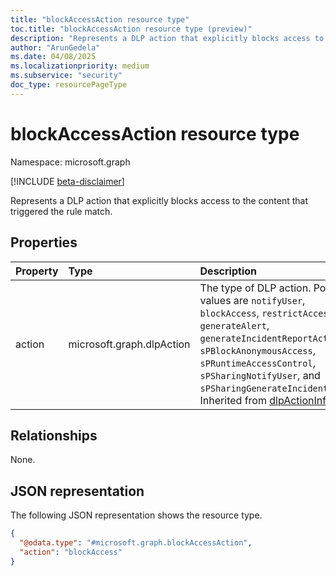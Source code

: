 ```yaml
---
title: "blockAccessAction resource type"
toc.title: "blockAccessAction resource type (preview)"
description: "Represents a DLP action that explicitly blocks access to the content that triggered the rule match."
author: "ArunGedela"
ms.date: 04/08/2025
ms.localizationpriority: medium
ms.subservice: "security"
doc_type: resourcePageType
---
```


# blockAccessAction resource type

Namespace: microsoft.graph

[!INCLUDE [beta-disclaimer](../../includes/beta-disclaimer.md)]

Represents a DLP action that explicitly blocks access to the content that triggered the rule match.

## Properties

|Property|Type|Description|
|:---|:---|:---|
|action|microsoft.graph.dlpAction|The type of DLP action. Possible values are `notifyUser`, `blockAccess`, `restrictAccess`, `generateAlert`, `generateIncidentReportAction`, `sPBlockAnonymousAccess`, `sPRuntimeAccessControl`, `sPSharingNotifyUser`, and `sPSharingGenerateIncidentReport`.  Inherited from [dlpActionInfo](../resources/dlpactioninfo.md).|

## Relationships

None.

## JSON representation

The following JSON representation shows the resource type.
<!-- {
  "blockType": "resource",
  "@odata.type": "microsoft.graph.blockAccessAction",
  "baseType": "String",
  "openType": false
}-->
``` json
{
  "@odata.type": "#microsoft.graph.blockAccessAction",
  "action": "blockAccess"
}
```
